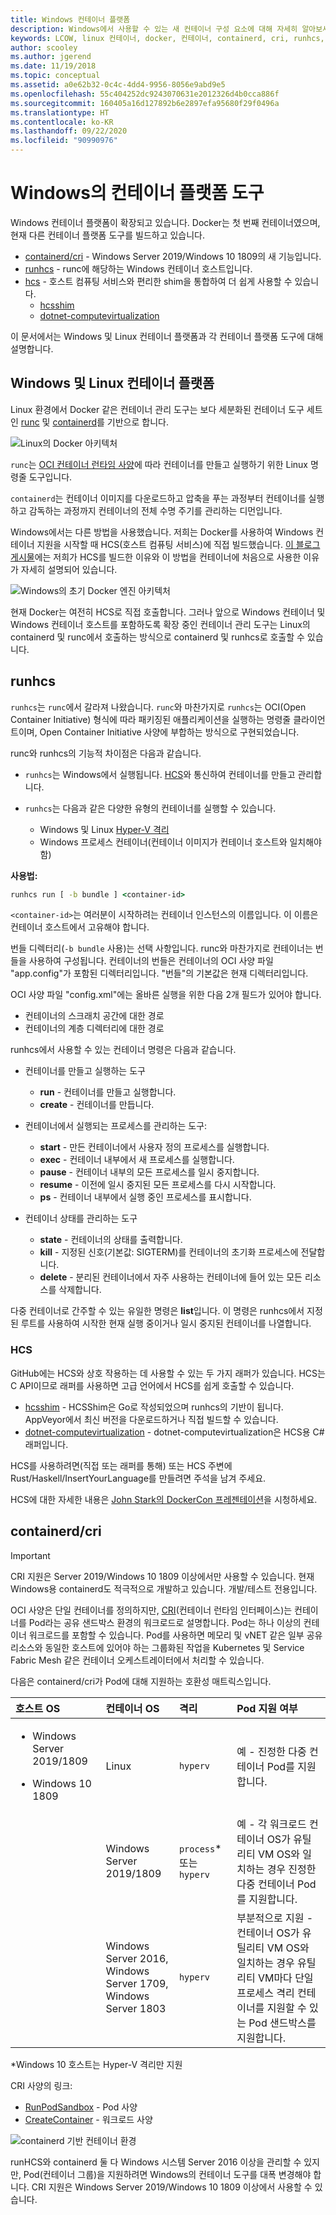 ```yaml
---
title: Windows 컨테이너 플랫폼
description: Windows에서 사용할 수 있는 새 컨테이너 구성 요소에 대해 자세히 알아보세요.
keywords: LCOW, linux 컨테이너, docker, 컨테이너, containerd, cri, runhcs, runc
author: scooley
ms.author: jgerend
ms.date: 11/19/2018
ms.topic: conceptual
ms.assetid: a0e62b32-0c4c-4dd4-9956-8056e9abd9e5
ms.openlocfilehash: 55c404252dc9243070631e2012326d4b0cca886f
ms.sourcegitcommit: 160405a16d127892b6e2897efa95680f29f0496a
ms.translationtype: HT
ms.contentlocale: ko-KR
ms.lasthandoff: 09/22/2020
ms.locfileid: "90990976"
---
```

# <a name="container-platform-tools-on-windows"></a>Windows의 컨테이너 플랫폼 도구

Windows 컨테이너 플랫폼이 확장되고 있습니다. Docker는 첫 번째 컨테이너였으며, 현재 다른 컨테이너 플랫폼 도구를 빌드하고 있습니다.

* [containerd/cri](https://github.com/containerd/cri) - Windows Server 2019/Windows 10 1809의 새 기능입니다.
* [runhcs](https://github.com/Microsoft/hcsshim/tree/master/cmd/runhcs) - runc에 해당하는 Windows 컨테이너 호스트입니다.
* [hcs](/virtualization/api/) - 호스트 컴퓨팅 서비스와 편리한 shim을 통합하여 더 쉽게 사용할 수 있습니다.
  * [hcsshim](https://github.com/microsoft/hcsshim)
  * [dotnet-computevirtualization](https://github.com/microsoft/dotnet-computevirtualization)

이 문서에서는 Windows 및 Linux 컨테이너 플랫폼과 각 컨테이너 플랫폼 도구에 대해 설명합니다.

## <a name="windows-and-linux-container-platform"></a>Windows 및 Linux 컨테이너 플랫폼

Linux 환경에서 Docker 같은 컨테이너 관리 도구는 보다 세분화된 컨테이너 도구 세트인 [runc](https://github.com/opencontainers/runc) 및 [containerd](https://containerd.io/)를 기반으로 합니다.

![Linux의 Docker 아키텍처](media/docker-on-linux.png)

`runc`는 [OCI 컨테이너 런타임 사양](https://github.com/opencontainers/runtime-spec)에 따라 컨테이너를 만들고 실행하기 위한 Linux 명령줄 도구입니다.

`containerd`는 컨테이너 이미지를 다운로드하고 압축을 푸는 과정부터 컨테이너를 실행하고 감독하는 과정까지 컨테이너의 전체 수명 주기를 관리하는 디먼입니다.

Windows에서는 다른 방법을 사용했습니다.  저희는 Docker를 사용하여 Windows 컨테이너 지원을 시작할 때 HCS(호스트 컴퓨팅 서비스)에 직접 빌드했습니다.  [이 블로그 게시물](https://techcommunity.microsoft.com/t5/Containers/Introducing-the-Host-Compute-Service-HCS/ba-p/382332)에는 저희가 HCS를 빌드한 이유와 이 방법을 컨테이너에 처음으로 사용한 이유가 자세히 설명되어 있습니다.

![Windows의 초기 Docker 엔진 아키텍처](media/hcs.png)

현재 Docker는 여전히 HCS로 직접 호출합니다. 그러나 앞으로 Windows 컨테이너 및 Windows 컨테이너 호스트를 포함하도록 확장 중인 컨테이너 관리 도구는 Linux의 containerd 및 runc에서 호출하는 방식으로 containerd 및 runhcs로 호출할 수 있습니다.

## <a name="runhcs"></a>runhcs

`runhcs`는 `runc`에서 갈라져 나왔습니다.  `runc`와 마찬가지로 `runhcs`는 OCI(Open Container Initiative) 형식에 따라 패키징된 애플리케이션을 실행하는 명령줄 클라이언트이며, Open Container Initiative 사양에 부합하는 방식으로 구현되었습니다.

runc와 runhcs의 기능적 차이점은 다음과 같습니다.

* `runhcs`는 Windows에서 실행됩니다.  [HCS](containerd.md#hcs)와 통신하여 컨테이너를 만들고 관리합니다.
* `runhcs`는 다음과 같은 다양한 유형의 컨테이너를 실행할 수 있습니다.

  * Windows 및 Linux [Hyper-V 격리](../manage-containers/hyperv-container.md)
  * Windows 프로세스 컨테이너(컨테이너 이미지가 컨테이너 호스트와 일치해야 함)

**사용법:**

``` cmd
runhcs run [ -b bundle ] <container-id>
```

`<container-id>`는 여러분이 시작하려는 컨테이너 인스턴스의 이름입니다. 이 이름은 컨테이너 호스트에서 고유해야 합니다.

번들 디렉터리(`-b bundle` 사용)는 선택 사항입니다.
runc와 마찬가지로 컨테이너는 번들을 사용하여 구성됩니다. 컨테이너의 번들은 컨테이너의 OCI 사양 파일 "app.config"가 포함된 디렉터리입니다.  "번들"의 기본값은 현재 디렉터리입니다.

OCI 사양 파일 "config.xml"에는 올바른 실행을 위한 다음 2개 필드가 있어야 합니다.

* 컨테이너의 스크래치 공간에 대한 경로
* 컨테이너의 계층 디렉터리에 대한 경로

runhcs에서 사용할 수 있는 컨테이너 명령은 다음과 같습니다.

* 컨테이너를 만들고 실행하는 도구
  * **run** - 컨테이너를 만들고 실행합니다.
  * **create** - 컨테이너를 만듭니다.

* 컨테이너에서 실행되는 프로세스를 관리하는 도구:
  * **start** - 만든 컨테이너에서 사용자 정의 프로세스를 실행합니다.
  * **exec** - 컨테이너 내부에서 새 프로세스를 실행합니다.
  * **pause** - 컨테이너 내부의 모든 프로세스를 일시 중지합니다.
  * **resume** - 이전에 일시 중지된 모든 프로세스를 다시 시작합니다.
  * **ps** - 컨테이너 내부에서 실행 중인 프로세스를 표시합니다.

* 컨테이너 상태를 관리하는 도구
  * **state** - 컨테이너의 상태를 출력합니다.
  * **kill** - 지정된 신호(기본값: SIGTERM)를 컨테이너의 초기화 프로세스에 전달합니다.
  * **delete** - 분리된 컨테이너에서 자주 사용하는 컨테이너에 들어 있는 모든 리소스를 삭제합니다.

다중 컨테이너로 간주할 수 있는 유일한 명령은 **list**입니다.  이 명령은 runhcs에서 지정된 루트를 사용하여 시작한 현재 실행 중이거나 일시 중지된 컨테이너를 나열합니다.

### <a name="hcs"></a>HCS

GitHub에는 HCS와 상호 작용하는 데 사용할 수 있는 두 가지 래퍼가 있습니다. HCS는 C API이므로 래퍼를 사용하면 고급 언어에서 HCS를 쉽게 호출할 수 있습니다.

* [hcsshim](https://github.com/microsoft/hcsshim) - HCSShim은 Go로 작성되었으며 runhcs의 기반이 됩니다.
AppVeyor에서 최신 버전을 다운로드하거나 직접 빌드할 수 있습니다.
* [dotnet-computevirtualization](https://github.com/microsoft/dotnet-computevirtualization) - dotnet-computevirtualization은 HCS용 C# 래퍼입니다.

HCS를 사용하려면(직접 또는 래퍼를 통해) 또는 HCS 주변에 Rust/Haskell/InsertYourLanguage를 만들려면 주석을 남겨 주세요.

HCS에 대한 자세한 내용은 [John Stark의 DockerCon 프레젠테이션](https://www.youtube.com/watch?v=85nCF5S8Qok)을 시청하세요.

## <a name="containerdcri"></a>containerd/cri

> [!IMPORTANT]
> CRI 지원은 Server 2019/Windows 10 1809 이상에서만 사용할 수 있습니다.  현재 Windows용 containerd도 적극적으로 개발하고 있습니다.
> 개발/테스트 전용입니다.

OCI 사양은 단일 컨테이너를 정의하지만, [CRI](https://github.com/kubernetes/kubernetes/blob/master/pkg/kubelet/apis/cri/runtime/v1alpha2/api.proto)(컨테이너 런타임 인터페이스)는 컨테이너를 Pod라는 공유 샌드박스 환경의 워크로드로 설명합니다.  Pod는 하나 이상의 컨테이너 워크로드를 포함할 수 있습니다.  Pod를 사용하면 메모리 및 vNET 같은 일부 공유 리소스와 동일한 호스트에 있어야 하는 그룹화된 작업을 Kubernetes 및 Service Fabric Mesh 같은 컨테이너 오케스트레이터에서 처리할 수 있습니다.

다음은 containerd/cri가 Pod에 대해 지원하는 호환성 매트릭스입니다.

| 호스트 OS | 컨테이너 OS | 격리 | Pod 지원 여부 |
|:-------------------------------------------------------------------------|:-----------------------------------------------------------------------------|:---------------------|:-----------------------------------------------------------------------------------------------------------------------------------------------------|
| <ul><li>Windows Server 2019/1809</ul></li><ul><li>Windows 10 1809</ul></li> | Linux | `hyperv` | 예 - 진정한 다중 컨테이너 Pod를 지원합니다. |
|  | Windows Server 2019/1809 | `process`* 또는 `hyperv` | 예 - 각 워크로드 컨테이너 OS가 유틸리티 VM OS와 일치하는 경우 진정한 다중 컨테이너 Pod를 지원합니다. |
|  | Windows Server 2016,</br>Windows Server 1709,</br>Windows Server 1803 | `hyperv` | 부분적으로 지원 - 컨테이너 OS가 유틸리티 VM OS와 일치하는 경우 유틸리티 VM마다 단일 프로세스 격리 컨테이너를 지원할 수 있는 Pod 샌드박스를 지원합니다. |

\*Windows 10 호스트는 Hyper-V 격리만 지원

CRI 사양의 링크:

* [RunPodSandbox](https://github.com/kubernetes/kubernetes/blob/master/pkg/kubelet/apis/cri/runtime/v1alpha2/api.proto#L24) - Pod 사양
* [CreateContainer](https://github.com/kubernetes/kubernetes/blob/master/pkg/kubelet/apis/cri/runtime/v1alpha2/api.proto#L47) - 워크로드 사양

![containerd 기반 컨테이너 환경](media/containerd-platform.png)

runHCS와 containerd 둘 다 Windows 시스템 Server 2016 이상을 관리할 수 있지만, Pod(컨테이너 그룹)을 지원하려면 Windows의 컨테이너 도구를 대폭 변경해야 합니다.  CRI 지원은 Windows Server 2019/Windows 10 1809 이상에서 사용할 수 있습니다.